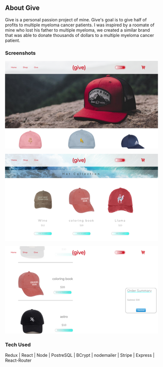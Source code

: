 

## About Give
Give is a personal passion project of mine. Give's goal is to give half of profits to multiple myeloma cancer patients. I was inspired by a roomate of mine who lost his father to multiple myeloma, we created a similar brand that was able to donate thousands of dollars to a multiple myeloma cancer patient. 


### Screenshots
![Home](/Givehome.png)

![Shop](/Giveshop.png)

![Cart](/Givecart.png)



### Tech Used
Redux | React | Node | PostreSQL | BCrypt | nodemailer | Stripe | Express | React-Router





